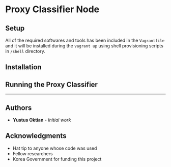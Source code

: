 # Proxy Classifier Node #

## Setup ##

All of the required softwares and tools has been included in the `Vagrantfile` and it will be installed during the `vagrant up` using shell provisioning scripts in `/shell` directory.

## Installation ##

## Running the Proxy Classifier ##

- - - -

## Authors ##

* **Yustus Oktian** - *Initial work*

## Acknowledgments ##

* Hat tip to anyone whose code was used
* Fellow researchers
* Korea Government for funding this project

